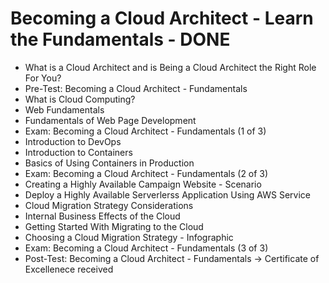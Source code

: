 # Becoming a Cloud Architect - Learn the Fundamentals - DONE
- What is a Cloud Architect and is Being a Cloud Architect the Right Role For You?
- Pre-Test: Becoming a Cloud Architect - Fundamentals
- What is Cloud Computing?
- Web Fundamentals
- Fundamentals of Web Page Development
- Exam: Becoming a Cloud Architect - Fundamentals (1 of 3)
- Introduction to DevOps
- Introduction to Containers
- Basics of Using Containers in Production
- Exam: Becoming a Cloud Architect - Fundamentals (2 of 3)
- Creating a Highly Available Campaign Website - Scenario
- Deploy a Highly Available Serverlerss Application Using AWS Service
- Cloud Migration Strategy Considerations
- Internal Business Effects of the Cloud
- Getting Started With Migrating to the Cloud
- Choosing a Cloud Migration Strategy - Infographic
- Exam: Becoming a Cloud Architect - Fundamentals (3 of 3)
- Post-Test: Becoming a Cloud Architect - Fundamentals
-> Certificate of Excellenece received
